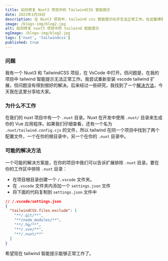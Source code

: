 ```yaml
---
title: 如何修复 Nuxt3 项目中的 TailwindCSS 智能提示
date: 2023年1月26日
description: 在 Nuxt3 项目中，tailwind css 智能提示似乎无法正常工作。在这篇博客中，我将分享一个解决此问题的方法。
image: /blogs-img/blog2.jpg
alt: 如何修复 nuxt3 项目中的 tailwind 智能提示
ogImage: /blogs-img/blog2.jpg
tags: ['nuxt', 'tailwindcss']
published: true
---
```


### 问题

我有一个 Nuxt3 和 TailwindCSS 项目，在 VsCode 中打开。但问题是，在我的项目中 tailwind 智能提示无法正常工作。我尝试重新安装 vscode tailwind 扩展，但问题没有得到很好的解决。后来经过一些研究，我找到了一个[解决方法](https://github.com/tailwindlabs/tailwindcss-intellisense/issues/663#issuecomment-1316788128)，今天我在这里分享给大家。

### 为什么不工作

在我们的 nuxt 项目中有一个 `.nuxt` 目录。Nuxt 在开发中使用 `.nuxt/` 目录来生成你的 Vue 应用程序。如果我们仔细查看，还有一个名为 `.nuxt/tailwind.config.cjs` 的文件，所以 tailwind 在同一个项目中找到了两个配置文件，一个在你的根目录中，另一个在你的 `.nuxt` 目录中。

### 可能的解决方法

一个可能的解决方案是，在你的项目中我们可以告诉扩展排除 `.nuxt` 目录。要在你的工作区中排除 `.nuxt` 目录：

- 在项目根目录创建一个 `/.vscode` 文件夹。
- 在 `.vscode` 文件夹内添加一个 `settings.json` 文件
- 将下面的代码复制到 `settings.json` 文件中

```json
// /.vscode/settings.json
{
  "tailwindCSS.files.exclude": [
    "**/.git/**",
    "**/node_modules/**",
    "**/.hg/**",
    "**/.svn/**",
    "**/.nuxt/**"
  ]
}
```

希望现在 tailwind 智能提示能够正常工作了。
